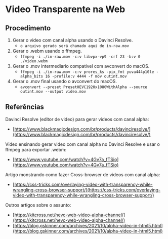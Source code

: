 # Video Transparente na Web

## Procedimento

1. Gerar o video com canal alpha usando o Davinci Resolve.
   - `o arquivo gerado será chamado aqui de in-raw.mov`
2. Gerar o .webm usando o ffmpeg.
   - `ffmpeg -i ./in-raw.mov -c:v libvpx-vp9 -crf 23 -b:v 0 ./video.webm`
3. Gerar o .mov intermediario compativel com avconvert do macOS.
   - `ffmpeg -i ./in-raw.mov -c:v prores_ks -pix_fmt yuva444p10le -alpha_bits 16 -profile:v 4444 -f mov outint.mov`
4. Gerar o .mov final usando o avconvert do macOS.
   - `avconvert --preset PresetHEVC1920x1080WithAlpha --source outint.mov --output video.mov`

## Referências

Davinci Resolve (editor de video) para gerar videos com canal alpha:

- [https://www.blackmagicdesign.com/br/products/davinciresolve/](https://www.blackmagicdesign.com/br/products/davinciresolve/)

Video ensinando gerar video com canal alpha no Davinci Resolve e usar o ffmpeg para exportar .webm:

- [https://www.youtube.com/watch?v=4Gv7a_fTSio](https://www.youtube.com/watch?v=4Gv7a_fTSio)

Artigo monstrando como fazer Cross-browser de videos com canal alpha:

- [https://css-tricks.com/overlaying-video-with-transparency-while-wrangling-cross-browser-support/](https://css-tricks.com/overlaying-video-with-transparency-while-wrangling-cross-browser-support/)

Outros artigos sobre o assunto:

- [https://kitcross.net/hevc-web-video-alpha-channel/](https://kitcross.net/hevc-web-video-alpha-channel/)
- [https://blog.gskinner.com/archives/2021/10/alpha-video-in-html5.html](https://blog.gskinner.com/archives/2021/10/alpha-video-in-html5.html)

